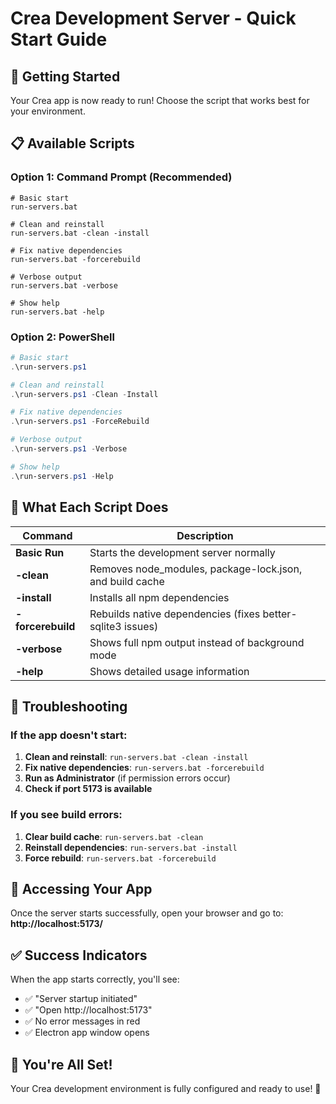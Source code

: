 # Crea Development Server - Quick Start Guide

## 🚀 Getting Started

Your Crea app is now ready to run! Choose the script that works best for your environment.

## 📋 Available Scripts

### Option 1: Command Prompt (Recommended)
```batch
# Basic start
run-servers.bat

# Clean and reinstall
run-servers.bat -clean -install

# Fix native dependencies
run-servers.bat -forcerebuild

# Verbose output
run-servers.bat -verbose

# Show help
run-servers.bat -help
```

### Option 2: PowerShell
```powershell
# Basic start
.\run-servers.ps1

# Clean and reinstall
.\run-servers.ps1 -Clean -Install

# Fix native dependencies
.\run-servers.ps1 -ForceRebuild

# Verbose output
.\run-servers.ps1 -Verbose

# Show help
.\run-servers.ps1 -Help
```

## 🎯 What Each Script Does

| Command | Description |
|---------|-------------|
| **Basic Run** | Starts the development server normally |
| **-clean** | Removes node_modules, package-lock.json, and build cache |
| **-install** | Installs all npm dependencies |
| **-forcerebuild** | Rebuilds native dependencies (fixes better-sqlite3 issues) |
| **-verbose** | Shows full npm output instead of background mode |
| **-help** | Shows detailed usage information |

## 🔧 Troubleshooting

### If the app doesn't start:
1. **Clean and reinstall**: `run-servers.bat -clean -install`
2. **Fix native dependencies**: `run-servers.bat -forcerebuild`
3. **Run as Administrator** (if permission errors occur)
4. **Check if port 5173 is available**

### If you see build errors:
1. **Clear build cache**: `run-servers.bat -clean`
2. **Reinstall dependencies**: `run-servers.bat -install`
3. **Force rebuild**: `run-servers.bat -forcerebuild`

## 📱 Accessing Your App

Once the server starts successfully, open your browser and go to:
**http://localhost:5173/**

## ✅ Success Indicators

When the app starts correctly, you'll see:
- ✅ "Server startup initiated"
- ✅ "Open http://localhost:5173"
- ✅ No error messages in red
- ✅ Electron app window opens

## 🎉 You're All Set!

Your Crea development environment is fully configured and ready to use! 🚀
